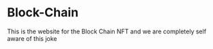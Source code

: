 # Block-Chain
This is the website for the Block Chain NFT and we are completely self aware of this joke
